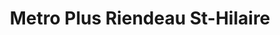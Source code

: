 ---
title: "Metro Plus Riendeau St-Hilaire"
url: /mont-saint-hilaire/metro-plus-riendeau-st-hilaire/
shop: supermarket
---